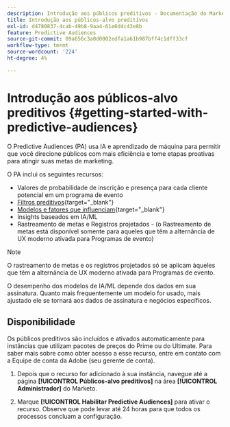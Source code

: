 ```yaml
---
description: Introdução aos públicos preditivos - Documentação do Marketo - Documentação do produto
title: Introdução aos públicos-alvo preditivos
exl-id: d4780837-4cab-49b8-9aa4-61e6d4c43e8b
feature: Predictive Audiences
source-git-commit: 09a656c3a0d0002edfa1a61b987bff4c1dff33cf
workflow-type: tm+mt
source-wordcount: '224'
ht-degree: 4%

---
```


# Introdução aos públicos-alvo preditivos {#getting-started-with-predictive-audiences}

O Predictive Audiences (PA) usa IA e aprendizado de máquina para permitir que você direcione públicos com mais eficiência e tome etapas proativas para atingir suas metas de marketing.

O PA inclui os seguintes recursos:

* Valores de probabilidade de inscrição e presença para cada cliente potencial em um programa de evento
* [Filtros preditivos](/help/marketo/product-docs/core-marketo-concepts/predictive-audiences/predictive-filters.md){target="_blank"}
* [Modelos e fatores que influenciam](/help/marketo/product-docs/core-marketo-concepts/predictive-audiences/models-and-insights.md){target="_blank"}
* Insights baseados em IA/ML
* Rastreamento de metas e Registros projetados - (o Rastreamento de metas está disponível somente para aqueles que têm a alternância de UX moderno ativada para Programas de evento)

>[!NOTE]
>
>O rastreamento de metas e os registros projetados só se aplicam àqueles que têm a alternância de UX moderno ativada para Programas de evento.

O desempenho dos modelos de IA/ML depende dos dados em sua assinatura. Quanto mais frequentemente um modelo for usado, mais ajustado ele se tornará aos dados de assinatura e negócios específicos.

## Disponibilidade

Os públicos preditivos são incluídos e ativados automaticamente para instâncias que utilizam pacotes de preços do Prime ou do Ultimate. Para saber mais sobre como obter acesso a esse recurso, entre em contato com a Equipe de conta da Adobe (seu gerente de conta).

1. Depois que o recurso for adicionado à sua instância, navegue até a página **[!UICONTROL Públicos-alvo preditivos]** na área **[!UICONTROL Administrador]** do Marketo.

1. Marque **[!UICONTROL Habilitar Predictive Audiences]** para ativar o recurso. Observe que pode levar até 24 horas para que todos os processos concluam a configuração.
